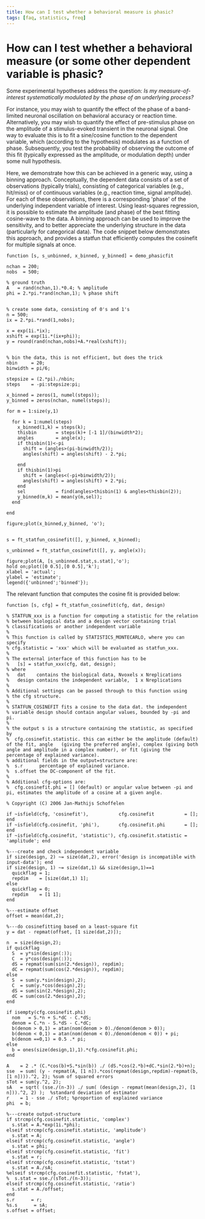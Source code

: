 ```yaml
---
title: How can I test whether a behavioral measure is phasic?
tags: [faq, statistics, freq]
---
```


# How can I test whether a behavioral measure (or some other dependent variable is phasic?

Some experimental hypotheses address the question: *Is my measure-of-interest systematically modulated by the phase of an underlying process?*

For instance, you may wish to quantify the effect of the phase of a band-limited neuronal oscillation on behavioral accuracy or reaction time. Alternatively, you may wish to quantify the effect of pre-stimulus phase on the amplitude of a stimulus-evoked transient in the neuronal signal. One way to evaluate this is to fit a sine/cosine function to the dependent variable, which (according to the hypothesis) modulates as a function of phase. Subsequently, you test the probability of observing the outcome of this fit (typically expressed as the amplitude, or modulation depth) under some null hypothesis.

Here, we demonstrate how this can be achieved in a generic way, using a binning approach. Conceptually, the dependent data consists of a set of observations (typically trials), consisting of categorical variables (e.g., hit/miss) or of continuous variables (e.g., reaction time, signal amplitude). For each of these observations, there is a corresponding 'phase' of the underlying independent variable of interest. Using least-squares regression, it is possible to estimate the amplitude (and phase) of the best fitting cosine-wave to the data. A binning approach can be used to improve the sensitivity, and to better appreciate the underlying structure in the data (particularly for categorical data). The code snippet below demonstrates this approach, and provides a statfun that efficiently computes the cosinefit for multiple signals at once.


    function [s, s_unbinned, x_binned, y_binned] = demo_phasicfit

    nchan = 200;
    nobs  = 500;

    % ground truth
    A   = rand(nchan,1).*0.4; % amplitude
    phi = 2.*pi.*rand(nchan,1); % phase shift


    % create some data, consisting of 0's and 1's
    n = 500;
    ix = 2.*pi.*rand(1,nobs);

    x = exp(1i.*ix);
    xshift = exp(1i.*(ix+phi));
    y = round(rand(nchan,nobs)+A.*real(xshift));


    % bin the data, this is not efficient, but does the trick
    nbin     = 20;
    binwidth = pi/6;

    stepsize = (2.*pi)./nbin;
    steps    = -pi:stepsize:pi;

    x_binned = zeros(1, numel(steps));
    y_binned = zeros(nchan, numel(steps));

    for m = 1:size(y,1)

      for k = 1:numel(steps)
        x_binned(1,k) = steps(k);
        thisbin       = steps(k)+ [-1 1]/(binwidth*2);
        angles        = angle(x);
        if thisbin(1)<-pi
          shift = (angles>(pi-binwidth/2));
          angles(shift) = angles(shift) - 2.*pi;

        end
        if thisbin(1)>pi
          shift = (angles<(-pi+binwidth/2));
          angles(shift) = angles(shift) + 2.*pi;
        end
        sel           = find(angles>thisbin(1) & angles<thisbin(2));
        y_binned(m,k) = mean(y(m,sel));
      end

    end

    figure;plot(x_binned,y_binned, 'o');


    s = ft_statfun_cosinefit([], y_binned, x_binned);

    s_unbinned = ft_statfun_cosinefit([], y, angle(x));

    figure;plot(A, [s_unbinned.stat,s.stat],'o');
    hold on;plot([0 0.5],[0 0.5],'k');
    xlabel = 'actual';
    ylabel = 'estimate';
    legend({'unbinned';'binned'});


The relevant function that computes the cosine fit is provided below:

    function [s, cfg] = ft_statfun_cosinefit(cfg, dat, design)

    % STATFUN_xxx is a function for computing a statistic for the relation
    % between biological data and a design vector containing trial
    % classifications or another independent variable
    %
    % This function is called by STATISTICS_MONTECARLO, where you can specify
    % cfg.statistic = 'xxx' which will be evaluated as statfun_xxx.
    %
    % The external interface of this function has to be
    %   [s] = statfun_xxx(cfg, dat, design);
    % where
    %   dat    contains the biological data, Nvoxels x Nreplications
    %   design contains the independent variable,  1 x Nreplications
    %
    % Additional settings can be passed through to this function using
    % the cfg structure.
    %
    % STATFUN_COSINEFIT fits a cosine to the data dat. the independent
    % variable design should contain angular values, bounded by -pi and pi.
    %
    % the output s is a structure containing the statistic, as specified by
    %  cfg.cosinefit.statistic. this can either be the amplitude (default) of the fit, angle   (giving the preferred angle), complex (giving both angle and amplitude in a complex number), or fit (giving the percentage of explained variance).
    % additional fields in the output=structure are:
    %  s.r      percentage of explained variance.
    %  s.offset the DC-component of the fit.
    %
    % Additional cfg-options are:
    %  cfg.cosinefit.phi = [] (default) or angular value between -pi and pi, estimates the amplitude of a cosine at a given angle.

    % Copyright (C) 2006 Jan-Mathijs Schoffelen

    if ~isfield(cfg, 'cosinefit'),           cfg.cosinefit           = [];          end
    if ~isfield(cfg.cosinefit, 'phi'),       cfg.cosinefit.phi       = [];          end
    if ~isfield(cfg.cosinefit, 'statistic'), cfg.cosinefit.statistic = 'amplitude'; end

    %---create and check independent variable
    if size(design, 2) ~= size(dat,2), error('design is incompatible with input-data'); end
    if size(design, 1) ~= size(dat,1) && size(design,1)==1
      quickflag = 1;
      repdim    = [size(dat,1) 1];
    else
      quickflag = 0;
      repdim    = [1 1];
    end

    %---estimate offset
    offset = mean(dat,2);

    %---do cosinefitting based on a least-square fit
    y = dat - repmat(offset, [1 size(dat,2)]);

    n  = size(design,2);
    if quickflag
      S  = y*sin(design(:));
      C  = y*cos(design(:));
      dS = repmat(sum(sin(2.*design)), repdim);
      dC = repmat(sum(cos(2.*design)), repdim);
    else
      S  = sum(y.*sin(design),2);
      C  = sum(y.*cos(design),2);
      dS = sum(sin(2.*design),2);
      dC = sum(cos(2.*design),2);
    end

    if isempty(cfg.cosinefit.phi)
      nom   = S.*n + S.*dC - C.*dS;
      denom = C.*n - S.*dS - C.*dC;
      b(denom > 0,1) = atan(nom(denom > 0)./denom(denom > 0));
      b(denom < 0,1) = atan(nom(denom < 0)./denom(denom < 0)) + pi;
      b(denom ==0,1) = 0.5 .* pi;
    else
      b = ones(size(design,1),1).*cfg.cosinefit.phi;
    end

    A    = 2 .* (C.*cos(b)+S.*sin(b)) ./ (dS.*cos(2.*b)+dC.*sin(2.*b)+n);
    sse  = sum( (y - repmat(A, [1 n]).*cos(repmat(design,repdim)-repmat(b, [1 n]))).^2, 2); %sum of squared errors
    sTot = sum(y.^2, 2);
    sA   = sqrt( (sse./(n-3)) ./ sum( (design - repmat(mean(design,2), [1 n])).^2, 2) );  %standard deviation of estimator
    r    = 1 - sse ./ sTot; %proportion of explained variance
    phi  = b;

    %---create output-structure
    if strcmp(cfg.cosinefit.statistic, 'complex')
      s.stat = A.*exp(1i.*phi);
    elseif strcmp(cfg.cosinefit.statistic, 'amplitude')
      s.stat = A;
    elseif strcmp(cfg.cosinefit.statistic, 'angle')
      s.stat = phi;
    elseif strcmp(cfg.cosinefit.statistic, 'fit')
      s.stat = r;
    elseif strcmp(cfg.cosinefit.statistic, 'tstat')
      s.stat = A./sA;
    %elseif strcmp(cfg.cosinefit.statistic, 'fstat'),
    %  s.stat = sse./(sTot./(n-3));
    elseif strcmp(cfg.cosinefit.statistic, 'ratio')
      s.stat = A./offset;
    end
    s.r      = r;
    %s.s      = sA;
    s.offset = offset;
